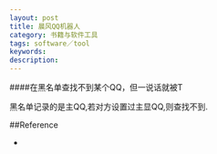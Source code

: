```yaml
---
layout: post
title: 晨风QQ机器人
category: 书籍与软件工具
tags: software／tool
keywords: 
description: 
---
```


####在黑名单查找不到某个QQ，但一说话就被T

黑名单记录的是主QQ,若对方设置过主显QQ,则查找不到.


##Reference

* []()
